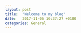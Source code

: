 ```yaml
---
layout: post
title:  "Welcome to my blog"
date:   2017-11-06 10:37:27 +0100
categories: General
---
```


